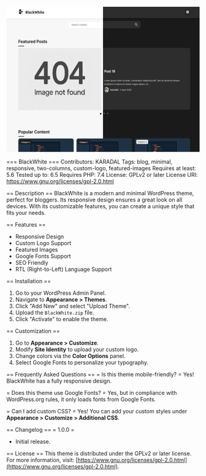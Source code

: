 ![BlackWhiteBlog Theme ScreenShot](https://raw.githubusercontent.com/karadall/BlackWhiteBlog/refs/heads/main/screenshot.png)


=== BlackWhite ===
Contributors: KARADAL
Tags: blog, minimal, responsive, two-columns, custom-logo, featured-images
Requires at least: 5.6
Tested up to: 6.5
Requires PHP: 7.4
License: GPLv2 or later
License URI: https://www.gnu.org/licenses/gpl-2.0.html

== Description ==
BlackWhite is a modern and minimal WordPress theme, perfect for bloggers. Its responsive design ensures a great look on all devices. With its customizable features, you can create a unique style that fits your needs.

== Features ==
* Responsive Design
* Custom Logo Support
* Featured Images
* Google Fonts Support
* SEO Friendly
* RTL (Right-to-Left) Language Support

== Installation ==
1. Go to your WordPress Admin Panel.
2. Navigate to **Appearance > Themes**.
3. Click "Add New" and select "Upload Theme".
4. Upload the `BlackWhite.zip` file.
5. Click "Activate" to enable the theme.

== Customization ==
1. Go to **Appearance > Customize**.
2. Modify **Site Identity** to upload your custom logo.
3. Change colors via the **Color Options** panel.
4. Select Google Fonts to personalize your typography.

== Frequently Asked Questions ==
= Is this theme mobile-friendly? =
Yes! BlackWhite has a fully responsive design.

= Does this theme use Google Fonts? =
Yes, but in compliance with WordPress.org rules, it only loads fonts from Google Fonts.

= Can I add custom CSS? =
Yes! You can add your custom styles under **Appearance > Customize > Additional CSS**.

== Changelog ==
= 1.0.0 =
* Initial release.

== License ==
This theme is distributed under the GPLv2 or later license. For more information, visit: [https://www.gnu.org/licenses/gpl-2.0.html](https://www.gnu.org/licenses/gpl-2.0.html).

